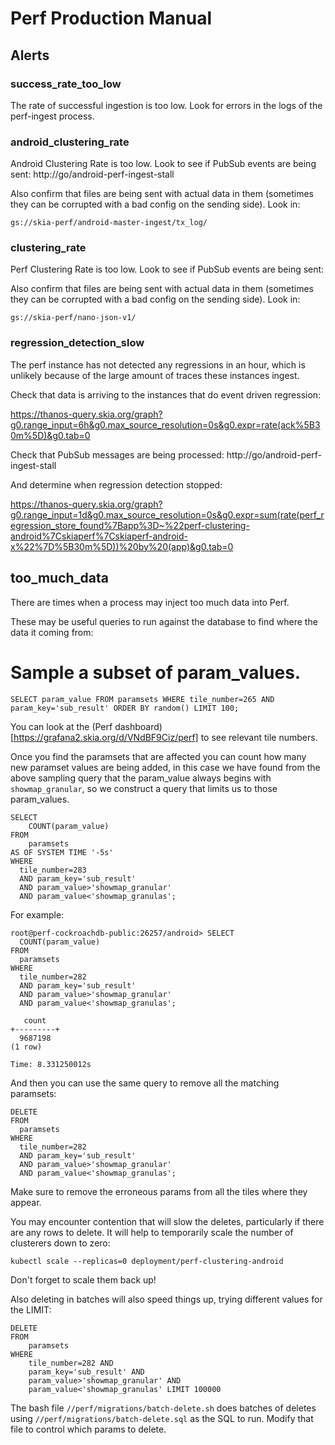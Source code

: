 # Perf Production Manual

## Alerts

### success_rate_too_low

The rate of successful ingestion is too low. Look for errors in the logs of the
perf-ingest process.

### android_clustering_rate

Android Clustering Rate is too low. Look to see if PubSub events are being sent:
http://go/android-perf-ingest-stall

Also confirm that files are being sent with actual data in them (sometimes they
can be corrupted with a bad config on the sending side). Look in:

    gs://skia-perf/android-master-ingest/tx_log/

### clustering_rate

Perf Clustering Rate is too low. Look to see if PubSub events are being sent:

Also confirm that files are being sent with actual data in them (sometimes they
can be corrupted with a bad config on the sending side). Look in:

    gs://skia-perf/nano-json-v1/

### regression_detection_slow

The perf instance has not detected any regressions in an hour, which is unlikely
because of the large amount of traces these instances ingest.

Check that data is arriving to the instances that do event driven regression:

https://thanos-query.skia.org/graph?g0.range_input=6h&g0.max_source_resolution=0s&g0.expr=rate(ack%5B30m%5D)&g0.tab=0

Check that PubSub messages are being processed:
http://go/android-perf-ingest-stall

And determine when regression detection stopped:

https://thanos-query.skia.org/graph?g0.range_input=1d&g0.max_source_resolution=0s&g0.expr=sum(rate(perf_regression_store_found%7Bapp%3D~%22perf-clustering-android%7Cskiaperf%7Cskiaperf-android-x%22%7D%5B30m%5D))%20by%20(app)&g0.tab=0

## too_much_data

There are times when a process may inject too much data into Perf.

These may be useful queries to run against the database to find where the data
it coming from:

# Sample a subset of param_values.

```
SELECT param_value FROM paramsets WHERE tile_number=265 AND param_key='sub_result' ORDER BY random() LIMIT 100;
```

You can look at the (Perf dashboard)[https://grafana2.skia.org/d/VNdBF9Ciz/perf]
to see relevant tile numbers.

Once you find the paramsets that are affected you can count how many new
paramset values are being added, in this case we have found from the above
sampling query that the param_value always begins with `showmap_granular`, so we
construct a query that limits us to those param_values.

```
SELECT
    COUNT(param_value)
FROM
    paramsets
AS OF SYSTEM TIME '-5s'
WHERE
  tile_number=283
  AND param_key='sub_result'
  AND param_value>'showmap_granular'
  AND param_value<'showmap_granulas';
```

For example:

```
root@perf-cockroachdb-public:26257/android> SELECT
  COUNT(param_value)
FROM
  paramsets
WHERE
  tile_number=282
  AND param_key='sub_result'
  AND param_value>'showmap_granular'
  AND param_value<'showmap_granulas';

   count
+---------+
  9687198
(1 row)

Time: 8.331250012s
```

And then you can use the same query to remove all the matching paramsets:

```
DELETE
FROM
  paramsets
WHERE
  tile_number=282
  AND param_key='sub_result'
  AND param_value>'showmap_granular'
  AND param_value<'showmap_granulas';
```

Make sure to remove the erroneous params from all the tiles where they appear.

You may encounter contention that will slow the deletes, particularly if there
are any rows to delete. It will help to temporarily scale the number of
clusterers down to zero:

```
kubectl scale --replicas=0 deployment/perf-clustering-android
```

Don't forget to scale them back up!

Also deleting in batches will also speed things up, trying different values for
the LIMIT:

```
DELETE
FROM
    paramsets
WHERE
    tile_number=282 AND
    param_key='sub_result' AND
    param_value>'showmap_granular' AND
    param_value<'showmap_granulas' LIMIT 100000
```

The bash file `//perf/migrations/batch-delete.sh` does batches of deletes using
`//perf/migrations/batch-delete.sql` as the SQL to run. Modify that file to
control which params to delete.
